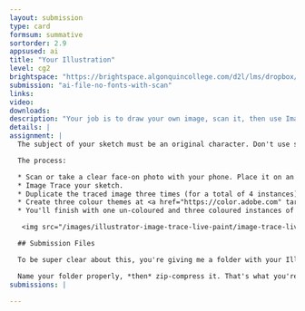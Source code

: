 ```yaml
---
layout: submission
type: card
formsum: summative
sortorder: 2.9
appsused: ai
title: "Your Illustration"
level: cg2
brightspace: "https://brightspace.algonquincollege.com/d2l/lms/dropbox/user/folder_submit_files.d2l?db=126516&grpid=0&isprv=&bp=0&ou=145550"
submission: "ai-file-no-fonts-with-scan"
links:
video: 
downloads: 
description: "Your job is to draw your own image, scan it, then use Image Trace to vectorize it. Once it's vectors, use Live Paint and Edit Colours to create a total of three different colour variations."
details: |
assignment: |
  The subject of your sketch must be an original character. Don't use someone else's artwork. Make sure your sketch has closed strokes, like the piggie example we used in class. The goal here is to use the Image Trace function in Illustrator.

  The process:

  * Scan or take a clear face-on photo with your phone. Place it on an artboard in Illustrator.
  * Image Trace your sketch.
  * Duplicate the traced image three times (for a total of 4 instances).
  * Create three colour themes at <a href="https://color.adobe.com" target="_blank" title="Create colour themes...">color.adobe.com</a>. Apply them to one of your sketches.
  * You'll finish with one un-coloured and three coloured instances of your sketch.

   <img src="/images/illustrator-image-trace-live-paint/image-trace-live-paint-mine.svg" alt="My Image Trace">

  ## Submission Files

  To be super clear about this, you're giving me a folder with your Illustrator file in it and your scanned image of the drawing. It doesn't matter what format the scanned image is (.jpeg or .psd).

  Name your folder properly, *then* zip-compress it. That's what you're going to submit.
submissions: |

---
```

